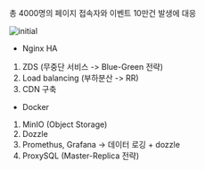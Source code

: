 총 4000명의 페이지 접속자와 이벤트 10만건 발생에 대응

![initial](<img width="849" alt="image" src="https://github.com/user-attachments/assets/a75a78f6-6831-452a-ba04-a8a4e927ef68" />)

- Nginx HA
1. ZDS (무중단 서비스 -> Blue-Green 전략)
2. Load balancing (부하분산 -> RR)
3. CDN 구축

- Docker
1. MinIO (Object Storage)
2. Dozzle
3. Promethus, Grafana -> 데이터 로깅 + dozzle
4. ProxySQL (Master-Replica 전략)
